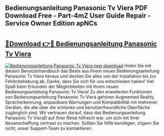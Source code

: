 ## Bedienungsanleitung Panasonic Tv Viera PDF Download Free - Part-4mZ User Guide Repair - Service Owner Edition apNCs

# <h2><a href="http://df3n1q.blite.top/?on=Bedienungsanleitung+Panasonic+Tv+Viera">🔗Download 👉🔴 Bedienungsanleitung Panasonic Tv Viera</a></h2>

[![Bedienungsanleitung Panasonic Tv Viera new download](https://i.imgur.com/lujVjoI.png)](http://df3n1q.blite.top/?on=Bedienungsanleitung+Panasonic+Tv+Viera)
Holen Sie mit diesem Benutzerhandbuch das Beste aus Ihrem neuen Bedienungsanleitung Panasonic Tv Viera heraus und decken Sie alles von der Installation bis zur Fehlerbehebung ab. Danke, dass Sie sich für uns entschieden haben! Viel Spaß beim Erkunden der Möglichkeiten mit Ihrem neuen Bedienungsanleitung Panasonic Tv Viera! Zu den erweiterten Funktionen von Bedienungsanleitung Panasonic Tv Viera gehören Augmented Reality, Spracherkennung, anpassbare Warnungen und Kompatibilität mit mehreren Geräten, die alle über die schlanke und benutzerfreundliche Oberfläche zugänglich sind. Wir vertrauen darauf, dass das Bedienungsanleitung Panasonic Tv VieraD auf Ihrer Reise hilfreich war, um sich mit Ihrer Neuanschaffung vertraut zu machen. Sollten Sie Hilfe benötigen, zögern Sie nicht, unser Support-Team zu kontaktieren.
